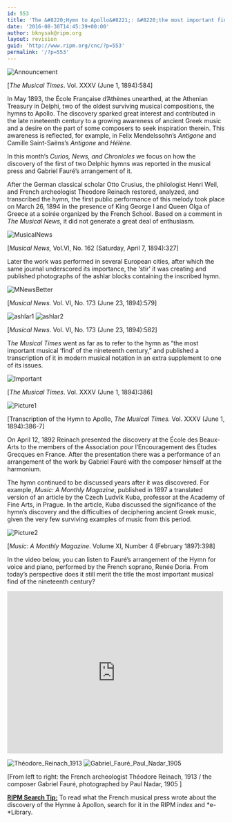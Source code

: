 ```yaml
---
id: 553
title: 'The &#8220;Hymn to Apollo&#8221;: &#8220;the most important find of the nineteenth century&#8221;'
date: '2016-08-30T14:45:39+00:00'
author: bknysak@ripm.org
layout: revision
guid: 'http://www.ripm.org/cnc/?p=553'
permalink: '/?p=553'
---
```


![Announcement](http://www.ripm.org/cnc/wp-content/uploads/2016/03/Announcement-e1458679655576.jpg)

\[*The Musical Times*. Vol. XXXV (June 1, 1894):584\]

In May 1893, the École Française d’Athènes unearthed, at the Athenian Treasury in Delphi, two of the oldest surviving musical compositions, the hymns to Apollo. The discovery sparked great interest and contributed in the late nineteenth century to a growing awareness of ancient Greek music and a desire on the part of some composers to seek inspiration therein. This awareness is reflected, for example, in Felix Mendelssohn’s *Antigone*  and Camille Saint-Saëns’s *Antigone* and *Hélène*.

In this month’s *Curios, News, and Chronicles* we focus on how the discovery of the first of two Delphic hymns was reported in the musical press and Gabriel Fauré’s arrangement of it.

After the German classical scholar Otto Crusius, the philologist Henri Weil, and French archeologist Theodore Reinach restored, analyzed, and transcribed the hymn, the first public performance of this melody took place on March 26, 1894 in the presence of King George I and Queen Olga of Greece at a soirée organized by the French School. Based on a comment in *The Musical News,* it did not generate a great deal of enthusiasm.

![MusicalNews](http://www.ripm.org/cnc/wp-content/uploads/2016/05/MusicalNews.jpg)

\[*Musical News,* Vol.VI, No. 162 (Saturday, April 7, 1894):327\]

Later the work was performed in several European cities, after which the same journal underscored its importance, the ‘stir’ it was creating and published photographs of the ashlar blocks containing the inscribed hymn.

![MNewsBetter](http://www.ripm.org/cnc/wp-content/uploads/2016/05/MNewsBetter.jpg)

\[*Musical News.* Vol. VI, No. 173 (June 23, 1894):579\]

![ashlar1](http://www.ripm.org/cnc/wp-content/uploads/2016/05/ashlar1.jpg) ![ashlar2](http://www.ripm.org/cnc/wp-content/uploads/2016/05/ashlar2.jpg)

\[*Musical News*. Vol. VI, No. 173 (June 23, 1894):582\]

T*he Musical Times* went as far as to refer to the hymn as “the most important musical ‘find’ of the nineteenth century,” and published a transcription of it in modern musical notation in an extra supplement to one of its issues.

![Important](http://www.ripm.org/cnc/wp-content/uploads/2016/05/Important-e1464276742244.jpg)

\[*The Musical Times*. Vol. XXXV (June 1, 1894):386\]

![Picture1](http://www.ripm.org/cnc/wp-content/uploads/2016/08/Picture1.jpg)

\[Transcription of the Hymn to Apollo, *The Musical Times.* Vol. XXXV (June 1, 1894):386-7\]

On April 12, 1892 Reinach presented the discovery at the École des Beaux-Arts to the members of the Association pour l’Encouragement des Études Grecques en France. After the presentation there was a performance of an arrangement of the work by Gabriel Fauré with the composer himself at the harmonium.

The hymn continued to be discussed years after it was discovered. For example, *Music: A Monthly Magazine*, published in 1897 a translated version of an article by the Czech Ludvik Kuba, professor at the Academy of Fine Arts, in Prague. In the article, Kuba discussed the significance of the hymn’s discovery and the difficulties of deciphering ancient Greek music, given the very few surviving examples of music from this period.

![Picture2](http://www.ripm.org/cnc/wp-content/uploads/2016/08/Picture2.jpg)

\[*Music: A Monthly Magazine*. Volume XI, Number 4 (February 1897):398\]

In the video below, you can listen to Fauré’s arrangement of the Hymn for voice and piano, performed by the French soprano, Renée Doria. From today’s perspective does it still merit the title the most important musical find of the nineteenth century?

<iframe allow="accelerometer; autoplay; clipboard-write; encrypted-media; gyroscope; picture-in-picture" allowfullscreen="" frameborder="0" height="375" loading="lazy" src="https://www.youtube.com/embed/79X1rW0z7lM?feature=oembed" title="Hymne à apollon" width="500"></iframe>

![Théodore_Reinach_1913](http://www.ripm.org/cnc/wp-content/uploads/2016/03/Théodore_Reinach_1913-261x300.jpg) ![Gabriel_Fauré_Paul_Nadar_1905](http://www.ripm.org/cnc/wp-content/uploads/2016/03/Gabriel_Fauré_Paul_Nadar_1905-232x300.jpg)

\[From left to right: the French archeologist Théodore Reinach, 1913 / the composer Gabriel Fauré, photographed by Paul Nadar, 1905 \]

**<u>RIPM Search Tip:</u>** To read what the French musical press wrote about the discovery of the Hymne à Apollon, search for it in the RIPM index and *e-*Library.